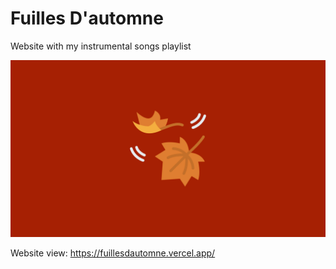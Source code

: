 # Fuilles D'automne

<p>Website with my instrumental songs playlist</p>

<a>
  <img src="./src/assets/Banner.jpg" alt="Banner do site"/>
</a>

Website view: https://fuillesdautomne.vercel.app/

